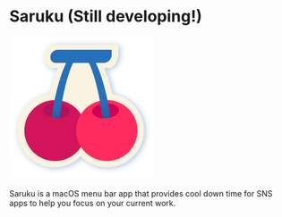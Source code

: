 # Saruku (Still developing!)

![saruku-icon](https://github.com/bufhdy/Saruku/raw/master/Icons/icon_256.png)

Saruku is a macOS menu bar app that provides cool down time for SNS apps to help you focus on your current work.
